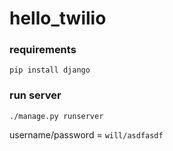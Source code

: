 # hello_twilio

### requirements
`pip install django`

### run server
`./manage.py runserver`

username/password = `will/asdfasdf`
